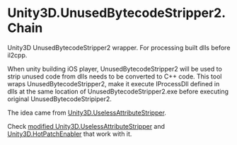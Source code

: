 # Unity3D.UnusedBytecodeStripper2.Chain

Unity3D UnusedBytecodeStripper2 wrapper. For processing built dlls before il2cpp.

When unity building iOS player, UnusedBytecodeStripper2 will be used to strip unused code from dlls needs to be converted to C++ code.
This tool wraps UnusedBytecodeStripper2, make it execute IProcessDll defined in dlls at the same location of UnusedBytecodeStripper2.exe 
before executing original UnusedBytecodeStripiper2.

The idea came from [Unity3D.UselessAttributeStripper](https://github.com/SaladLab/Unity3D.UselessAttributeStripper).

Check [modified Unity3D.UselessAttributeStripper](https://github.com/xiaobin83/Unity3D.UselessAttributeStripper) and [Unity3D.HotPatchEnabler](https://github.com/xiaobin83/Unity3D.HotPatchEnabler) that work with it.

